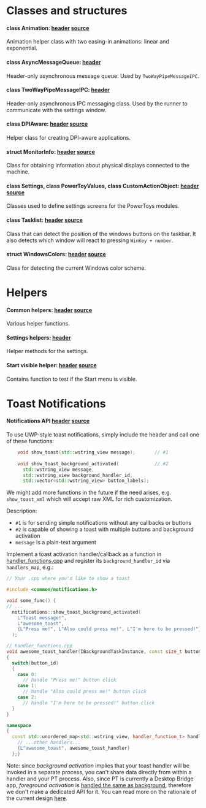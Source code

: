 # Classes and structures

#### class Animation: [header](/src/common/animation.h) [source](/src/common/animation.cpp)
Animation helper class with two easing-in animations: linear and exponential.

#### class AsyncMessageQueue: [header](/src/common/async_message_queue.h)
Header-only asynchronous message queue. Used by `TwoWayPipeMessageIPC`.

#### class TwoWayPipeMessageIPC: [header](/src/common/two_way_pipe_message_ipc.h)
Header-only asynchronous IPC messaging class. Used by the runner to communicate with the settings window.

#### class DPIAware: [header](/src/common/dpi_aware.h) [source](/src/common/dpi_aware.cpp)
Helper class for creating DPI-aware applications.

#### struct MonitorInfo: [header](/src/common/monitors.h) [source](/src/common/monitors.cpp)
Class for obtaining information about physical displays connected to the machine.

#### class Settings, class PowerToyValues, class CustomActionObject: [header](/src/common/settings_objects.h) [source](/src/common/settings_objects.cpp)
Classes used to define settings screens for the PowerToys modules.

#### class Tasklist: [header](/src/common/tasklist_positions.h) [source](/src/common/tasklist_positions.cpp)
Class that can detect the position of the windows buttons on the taskbar. It also detects which window will react to pressing `WinKey + number`.

#### struct WindowsColors: [header](/src/common/windows_colors.h) [source](/src/common/windows_colors.cpp)
Class for detecting the current Windows color scheme.

# Helpers

#### Common helpers: [header](/src/common/common.h) [source](/src/common/common.cpp)
Various helper functions.

#### Settings helpers: [header](/src/common/settings_helpers.h)
Helper methods for the settings.

#### Start visible helper: [header](/src/common/start_visible.h) [source](/src/common/start_visible.cpp)
Contains function to test if the Start menu is visible.

# Toast Notifications

#### Notifications API [header](/src/common/notifications.h) [source](/src/common/notifications.cpp)
To use UWP-style toast notifications, simply include the header and call one of these functions:

```cpp
    void show_toast(std::wstring_view message);       // #1
    
    void show_toast_background_activated(             // #2
      std::wstring_view message,
      std::wstring_view background_handler_id,
      std::vector<std::wstring_view> button_labels);
```
We might add more functions in the future if the need arises, e.g. `show_toast_xml` which will accept raw XML for rich customization.

Description:
- `#1` is for sending simple notifications without any callbacks or buttons
- `#2` is capable of showing a toast with multiple buttons and background activation
- `message` is a plain-text argument

Implement a toast activation handler/callback as a function in [handler_functions.cpp](/src/common/notifications_winrt/handler_functions.cpp) and register its `background_handler_id` via `handlers_map`, e.g.:

```cpp
// Your .cpp where you'd like to show a toast

#include <common/notifications.h>

void some_func() {
// ...
  notifications::show_toast_background_activated(
    L"Toast message!",                                                  // text displayed in a toast
    L"awesome_toast",                                                   // activation handler id
    {L"Press me!", L"Also could press me!", L"I'm here to be pressed!"} // buttons in a toast
  );
```

```cpp
// handler_functions.cpp
void awesome_toast_handler(IBackgroundTaskInstance, const size_t button_id)
{
  switch(button_id)
  {
    case 0:
      // handle "Press me!" button click
    case 1:
      // handle "Also could press me!" button click
    case 2:
      // handle "I'm here to be pressed!" button click
  }
}

namespace
{
  const std::unordered_map<std::wstring_view, handler_function_t> handlers_map = {
    // ...other handlers...
    {L"awesome_toast", awesome_toast_handler}
  };}

```

Note: since _background activation_ implies that your toast handler will be invoked in a separate process, you can't share data directly from within a handler and your PT process. Also, since PT is currently a Desktop Bridge app, _foreground activation_ is [handled the same as background](https://docs.microsoft.com/en-US/windows/uwp/design/shell/tiles-and-notifications/send-local-toast-desktop-cpp-wrl#foreground-vs-background-activation), therefore we don't make a dedicated API for it. You can read more on the rationale of the current design [here](https://github.com/microsoft/PowerToys/pull/1178#issue-368768337).


